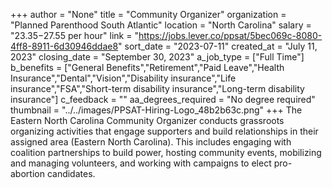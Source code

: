 +++
author = "None"
title = "Community Organizer"
organization = "Planned Parenthood South Atlantic"
location = "North Carolina"
salary = "$23.35-$27.55 per hour"
link = "https://jobs.lever.co/ppsat/5bec069c-8080-4ff8-8911-6d30946ddae8"
sort_date = "2023-07-11"
created_at = "July 11, 2023"
closing_date = "September 30, 2023"
a_job_type = ["Full Time"]
b_benefits = ["General Benefits","Retirement","Paid Leave","Health Insurance","Dental","Vision","Disability insurance","Life insurance","FSA","Short-term disability insurance","Long-term disability insurance"]
c_feedback = ""
aa_degrees_required = "No degree required"
thumbnail = "../../images/PPSAT-Hiring-Logo_48b2b63c.png"
+++
The Eastern North Carolina Community Organizer conducts grassroots organizing activities that engage supporters and build relationships in their assigned area (Eastern North Carolina). This includes engaging with coalition partnerships to build power, hosting community events, mobilizing and managing volunteers, and working with campaigns to elect pro-abortion candidates.
